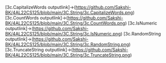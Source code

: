 [3c.CapitalizeWords outputlink]->(https://github.com/Sakshi-BK/4AL22CS125/blob/main/3C.String/3c.CapitalizeWords.png)
[3c.CountWords outputlink]->(https://github.com/Sakshi-BK/4AL22CS125/blob/main/3C.String/3c.CountWords.png)
[3c.IsNumeric outputlink]->(https://github.com/Sakshi-BK/4AL22CS125/blob/main/3C.String/3c.IsNumeric.png)
[3c.RandomString outputlink]->(https://github.com/Sakshi-BK/4AL22CS125/blob/main/3C.String/3c.RandomString.png)
[3c.TruncateString outputlink]->(https://github.com/Sakshi-BK/4AL22CS125/blob/main/3C.String/3c.TruncateString.png)
